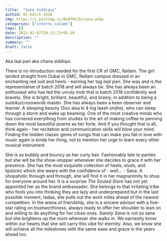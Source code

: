 ```yaml
---
title:  "Sana Siddiqui"
authid: 01-batch-2018
img: https://i.postimg.cc/BvWTNtZb/sana.webp
categories: ["interns_column"]
tags: []
date: 2023-01-07T20:15:23+05:30
description: ""
summary: ""
draft: false
---
```


Aka laal pari aka chana siddiqui.

There is no introduction needed for the first CR of GMC, Ratlam. The girl landed straight from Dubai in GMC, Ratlam campus dressed in an enchanting red suit and heels - earning her tag *laal pari*. She was and is the representative of batch 2018 and will always be. She has always been an enthusiast who has led the unruly mob that is batch 2018 confidently and bravely. She is bright, brilliant, beautiful, and brainy, in addition to being a sudoku/crosswords master. She has always been a keen observer and learner. A sleeping beauty (Soo aisa ki 4 log laash smjhe), who can sleep through a storm and wake up beaming. One of the most creative minds who has cornered everything from studies to the art of making coffee to penning down the most beautiful poems as her forte. And if you thought that is all, think again - her recitation and communication skills will blow your mind. Finding the hidden classic gems of songs that can make you fall in love with music again is kinda her thing, not to mention her urge to learn every other musical instrument. 

She is as bubbly and bouncy as her curly hair.  Fashionably late to parties but she will be the show-stopper whenever she decides to grace it with her presence. She has the most exquisite collection of heels, studs, and lipsticks which she wears with the confidence of - well... - Sana. A shopaholic through and through, she will find it in her magnanimity to shop for everyone around her. It is a surprise *The Souled Store* has not yet appointed her as the brand ambassador. She belongs to that irritating tribe who fools you into thinking they are lazy and underprepared but in the last possible moment, tadaa, she pulls out the work miles ahead of the nearest competition. In the arena of friendship, she is a sincere advisor with a five-star rating on trustworthiness, always ready to offer her shoulder to lean on and willing to do anything for her close ones. *Sanely Sana* is not so sane but she brightens up the room wherever she walks in. We earnestly know within our hearts that she will carry this vibe for eternity. Also, we know she will achieve all the milestones with the same ease and grace in the years ahead too.